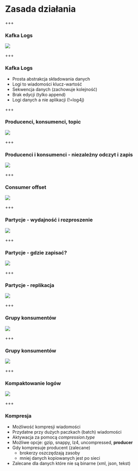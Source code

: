 
# Zasada działania


+++
### Kafka Logs
![](assets/img/how-it-works/log.png)



+++
### Kafka Logs
* Prosta abstrakcja składowania danych
* Logi to wiadomości klucz-wartość
* Sekwencja danych (zachowuje kolejność)
* Brak edycji (tylko append)
* Logi danych a nie aplikacji (!=log4j)



+++
### Producenci, konsumenci, topic
![](assets/img/how-it-works/kafka-architecture.png)



+++
### Producenci i konsumenci - niezależny odczyt i zapis
![](assets/img/how-it-works/log_subscription.png)



+++
### Consumer offset
<!-- .slide: class="imagecentersize50" -->
![](assets/img/how-it-works/log_consumer.png)



+++
### Partycje - wydajność i rozproszenie
![](assets/img/how-it-works/partitioned_log.png)



+++
### Partycje - gdzie zapisać?
![](assets/img/how-it-works/log_anatomy.png)



+++
### Partycje - replikacja
![](assets/img/how-it-works/replication.jpg)



+++
### Grupy konsumentów
![](assets/img/how-it-works/consumer-group.png)



+++
### Grupy konsumentów
![](assets/img/how-it-works/consumer-groups.png)



+++
### Kompaktowanie logów
![](assets/img/how-it-works/log_compaction_0.png)



+++
### Kompresja
* Możliwość kompresji wiadomości
* Przydatne przy dużych paczkach (batch) wiadomości
* Aktywacja za pomocą *compression.type*
* Możliwe opcje: gzip, snappy, lz4, uncompressed, **producer**
* Gdy kompresuje producent (zalecane)
    * brokerzy oszczędzają zasoby
    * mniej danych kopiowanych jest po sieci
* Zalecane dla danych które nie są binarne (xml, json, tekst)
